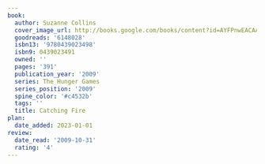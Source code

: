 ```yaml
---
book:
  author: Suzanne Collins
  cover_image_url: http://books.google.com/books/content?id=AYFPnwEACAAJ&printsec=frontcover&img=1&zoom=1&source=gbs_api
  goodreads: '6148028'
  isbn13: '9780439023498'
  isbn9: 0439023491
  owned: ''
  pages: '391'
  publication_year: '2009'
  series: The Hunger Games
  series_position: '2009'
  spine_color: '#c4532b'
  tags: ''
  title: Catching Fire
plan:
  date_added: 2023-01-01
review:
  date_read: '2009-10-31'
  rating: '4'
---
```

